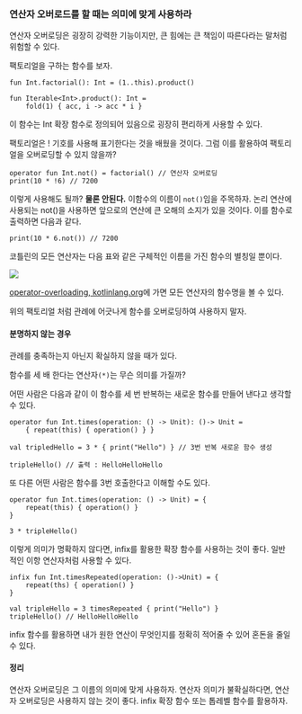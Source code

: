### 연산자 오버로드를 할 때는 의미에 맞게 사용하라

연산자 오버로딩은 굉장히 강력한 기능이지만, 큰 힘에는 큰 책임이 따른다라는 말처럼 위험할 수 있다.

팩토리얼을 구하는 함수를 보자.

```
fun Int.factorial(): Int = (1..this).product()

fun Iterable<Int>.product(): Int =
	fold(1) { acc, i -> acc * i }
```

이 함수는 Int 확장 함수로 정의되어 있음으로 굉장히 편리하게 사용할 수 있다.

팩토리얼은 ! 기호를 사용해 표기한다는 것을 배웠을 것이다. 그럼 이를 활용하여 팩토리얼을 오버로딩할 수 있지 않을까?

```
operator fun Int.not() = factorial() // 연산자 오버로딩
print(10 * !6) // 7200
```

이렇게 사용해도 될까? **물론 안된다.** 이함수의 이름이 `not()`임을 주목하자. 논리 연산에 사용되는 not()을 사용하면 앞으로의 연산에 큰 오해의 소지가 있을 것이다. 이를 함수로 출력하면 다음과 같다.

```
print(10 * 6.not()) // 7200
```

코틀린의 모든 연산자는 다음 표와 같은 구체적인 이름을 가진 함수의 별칭일 뿐이다.

![](https://velog.velcdn.com/images/cksgodl/post/44d4cc69-0dd1-469d-b9b9-ce07b006246f/image.png)

[operator-overloading, kotlinlang.org](https://kotlinlang.org/docs/operator-overloading.html#arithmetic-operators)에 가면 모든 연산자의 함수명을 볼 수 있다.

위의 팩토리얼 처럼 관례에 어긋나게 함수를 오버로딩하여 사용하지 말자.

#### 분명하지 않는 경우

관례를 충족하는지 아닌지 확실하지 않을 때가 있다.

함수를 세 배 한다는 연산자`(*)`는 무슨 의미를 가질까?

어떤 사람은 다음과 같이 이 함수를 세 번 반복하는 새로운 함수를 만들어 낸다고 생각할 수 있다.

```
operator fun Int.times(operation: () -> Unit): ()-> Unit =
	{ repeat(this) { operation() } }

val tripledHello = 3 * { print("Hello") } // 3번 반복 새로운 함수 생성

tripleHello() // 출력 : HelloHelloHello
```

또 다른 어떤 사람은 함수를 3번 호출한다고 이해할 수도 있다.

```
operator fun Int.times(operation: () -> Unit) =	{
	repeat(this) { operation() }
}

3 * tripleHello()
```

이렇게 의미가 명확하지 않다면, infix를 활용한 확장 함수를 사용하는 것이 좋다.
일반적인 이항 연산자처럼 사용할 수 있다.

```
infix fun Int.timesRepeated(operation: ()->Unit) = {
	repeat(ths) { operation() }
}

val tripleHello = 3 timesRepeated { print("Hello") }
tripleHello() // HelloHelloHello
```

infix 함수를 활용하면 내가 원한 연산이 무엇인지를 정확히 적어줄 수 있어 혼돈을 줄일 수 있다.

#### 정리

연산자 오버로딩은 그 이름의 의미에 맞게 사용하자. 연산자 의미가 불확실하다면, 연산자 오버로딩은 사용하지 않는 것이 좋다. infix 확장 함수 또는 톱레벨 함수를 활용하자.
